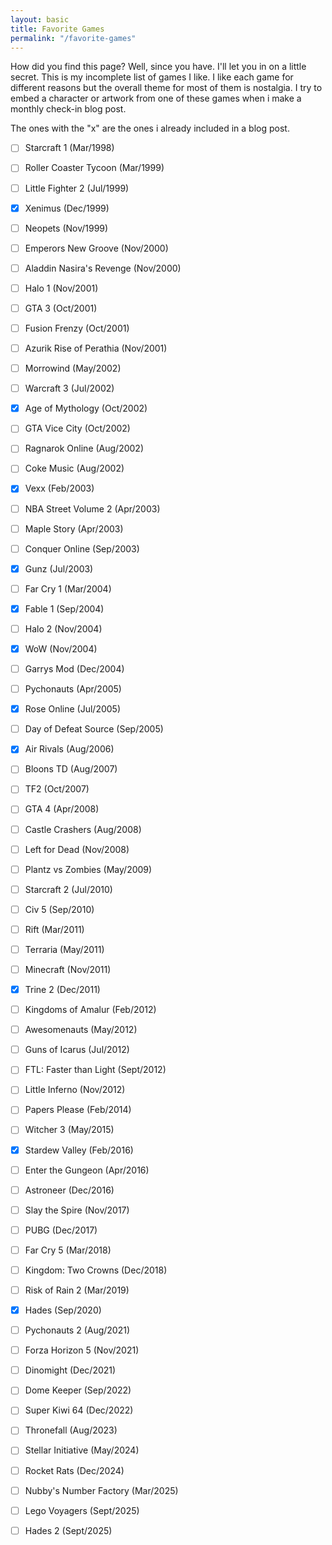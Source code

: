 ```yaml
---
layout: basic
title: Favorite Games
permalink: "/favorite-games"
---
```



How did you find this page? Well, since you have. I'll let you in on a little secret. This is my incomplete list of games I like. I like each game for different reasons but the overall theme for most of them is nostalgia. I try to embed a character or artwork from one of these games when i make a monthly check-in blog post. 

The ones with the "x" are the ones i already included in a blog post.

- [ ] Starcraft 1 (Mar/1998)  
- [ ] Roller Coaster Tycoon (Mar/1999)  
- [ ] Little Fighter 2 (Jul/1999)  
- [x] Xenimus (Dec/1999)  
- [ ] Neopets (Nov/1999)  

- [ ] Emperors New Groove (Nov/2000)  
- [ ] Aladdin Nasira's Revenge (Nov/2000)  
- [ ] Halo 1 (Nov/2001)  
- [ ] GTA 3 (Oct/2001)  
- [ ] Fusion Frenzy (Oct/2001)  
- [ ] Azurik Rise of Perathia (Nov/2001)  
- [ ] Morrowind (May/2002)  
- [ ] Warcraft 3 (Jul/2002)  
- [x] Age of Mythology (Oct/2002)  
- [ ] GTA Vice City (Oct/2002)  
- [ ] Ragnarok Online (Aug/2002)  
- [ ] Coke Music (Aug/2002)  
- [x] Vexx (Feb/2003)  
- [ ] NBA Street Volume 2 (Apr/2003)  
- [ ] Maple Story (Apr/2003)  
- [ ] Conquer Online (Sep/2003)  
- [x] Gunz (Jul/2003)  
- [ ] Far Cry 1 (Mar/2004)
- [x] Fable 1 (Sep/2004)  
- [ ] Halo 2 (Nov/2004)  
- [x] WoW (Nov/2004)  
- [ ] Garrys Mod (Dec/2004)  
- [ ] Pychonauts (Apr/2005)  
- [x] Rose Online (Jul/2005)  
- [ ] Day of Defeat Source (Sep/2005)  
- [x] Air Rivals (Aug/2006)  
- [ ] Bloons TD (Aug/2007)  
- [ ] TF2 (Oct/2007)  
- [ ] GTA 4 (Apr/2008)  
- [ ] Castle Crashers (Aug/2008) 
- [ ] Left for Dead (Nov/2008) 
- [ ] Plantz vs Zombies (May/2009)

- [ ] Starcraft 2 (Jul/2010)  
- [ ] Civ 5 (Sep/2010)  
- [ ] Rift (Mar/2011)  
- [ ] Terraria (May/2011)  
- [ ] Minecraft (Nov/2011)  
- [x] Trine 2 (Dec/2011)  
- [ ] Kingdoms of Amalur (Feb/2012)  
- [ ] Awesomenauts (May/2012)  
- [ ] Guns of Icarus (Jul/2012) 
- [ ] FTL: Faster than Light (Sept/2012) 
- [ ] Little Inferno (Nov/2012)  
- [ ] Papers Please (Feb/2014)
- [ ] Witcher 3 (May/2015)  
- [x] Stardew Valley (Feb/2016)
- [ ] Enter the Gungeon (Apr/2016)
- [ ] Astroneer (Dec/2016)
- [ ] Slay the Spire (Nov/2017)  
- [ ] PUBG (Dec/2017)
- [ ] Far Cry 5 (Mar/2018)  
- [ ] Kingdom: Two Crowns (Dec/2018) 
- [ ] Risk of Rain 2 (Mar/2019) 

- [x] Hades (Sep/2020)  
- [ ] Pychonauts 2 (Aug/2021)
- [ ] Forza Horizon 5 (Nov/2021)  
- [ ] Dinomight (Dec/2021)  
- [ ] Dome Keeper (Sep/2022) 
- [ ] Super Kiwi 64 (Dec/2022)
- [ ] Thronefall (Aug/2023)
- [ ] Stellar Initiative (May/2024)
- [ ] Rocket Rats (Dec/2024)
- [ ] Nubby's Number Factory (Mar/2025)
- [ ] Lego Voyagers (Sept/2025)
- [ ] Hades 2 (Sept/2025) 